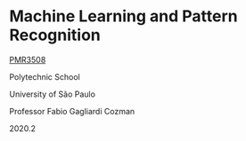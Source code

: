# Machine Learning and Pattern Recognition
[PMR3508](https://uspdigital.usp.br/jupiterweb/obterDisciplina?sgldis=PMR3508)

Polytechnic School

University of São Paulo

Professor Fabio Gagliardi Cozman

2020.2
